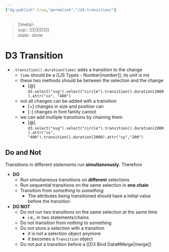 ```yaml
---
{"dg-publish":true,"permalink":"/d3-transition/"}
---
```


> [!meta]-  
sup:: [[D3\|D3]]  
state:: done

# D3 Transition

- `.transition().duration(time)` adds a transition to the change
    - `time` should be a [[JS Types - Number\|number]]; its unit is ms
    - these two methods should be between the selection and the change
        - [@] `d3.select("svg").select("circle").transition().duration(2000).attr("cx", "400")`
    - not all changes can be added with a transition
        - [+] changes in size and position can
        - [-] changes in font family cannot
    - we can add multiple transitions by chaining them
        - [@] `d3.select("svg").select("circle").transition().duration(2000).attr("cx", "400").transition().duration(2000).attr("cy","200")`

## Do and Not

Transitions in different statements run **simultaneously**. Therefore

- **DO**
    - Run simultaneous transitions on **different** selections
    - Run sequential transitions on the same selection in **one chain**
    - Transition from *something* to *something*
        - The attributes being transitioned should have a initial value before the transition
- **DO NOT**
    - Do not run two transitions on the same selection at the same time
        - i.e., in two statements/chains
    - Do not transition from *nothing* to something
    - Do not store a selection with a transition
        - it is not a selection object anymore
        - it becomes a `Transition` object
    - Do not put a transition before a [[D3 Bind Data#Merge\|merge]]
